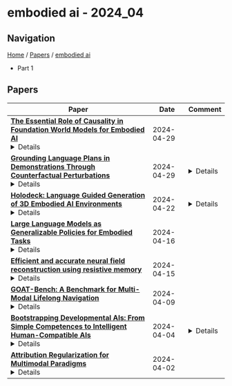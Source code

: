 # embodied ai - 2024_04

## Navigation

[Home](https://lixin97.github.io/arXivRadar) / [Papers](https://lixin97.github.io/arXivRadar/papers) / [embodied ai](https://lixin97.github.io/arXivRadar/papers/embodied_ai)

- Part 1

## Papers

| **Paper** | **Date** | **Comment** |
| --- | --- | --- |
| **[The Essential Role of Causality in Foundation World Models for Embodied AI](http://arxiv.org/abs/2402.06665v2)**<details>Recent advances in foundation models, especially in large multi-modal models and conversational agents, have ignited interest in the potential of generally capable embodied agents. Such agents will require the ability to perform new tasks in many different real-world environments. However, current foundation models fail to accurately model physical interactions and are therefore insufficient for Embodied AI. The study of causality lends itself to the construction of veridical world models, which are crucial for accurately predicting the outcomes of possible interactions. This paper focuses on the prospects of building foundation world models for the upcoming generation of embodied agents and presents a novel viewpoint on the significance of causality within these. We posit that integrating causal considerations is vital to facilitating meaningful physical interactions with the world. Finally, we demystify misconceptions about causality in this context and present our outlook for future research.</details> | 2024-04-29 |  |
| **[Grounding Language Plans in Demonstrations Through Counterfactual Perturbations](http://arxiv.org/abs/2403.17124v2)**<details>Grounding the common-sense reasoning of Large Language Models (LLMs) in physical domains remains a pivotal yet unsolved problem for embodied AI. Whereas prior works have focused on leveraging LLMs directly for planning in symbolic spaces, this work uses LLMs to guide the search of task structures and constraints implicit in multi-step demonstrations. Specifically, we borrow from manipulation planning literature the concept of mode families, which group robot configurations by specific motion constraints, to serve as an abstraction layer between the high-level language representations of an LLM and the low-level physical trajectories of a robot. By replaying a few human demonstrations with synthetic perturbations, we generate coverage over the demonstrations' state space with additional successful executions as well as counterfactuals that fail the task. Our explanation-based learning framework trains an end-to-end differentiable neural network to predict successful trajectories from failures and as a by-product learns classifiers that ground low-level states and images in mode families without dense labeling. The learned grounding classifiers can further be used to translate language plans into reactive policies in the physical domain in an interpretable manner. We show our approach improves the interpretability and reactivity of imitation learning through 2D navigation and simulated and real robot manipulation tasks. Website: https://yanweiw.github.io/glide</details> | 2024-04-29 | <details>ICLR 2024 Spotlight</details> |
| **[Holodeck: Language Guided Generation of 3D Embodied AI Environments](http://arxiv.org/abs/2312.09067v2)**<details>3D simulated environments play a critical role in Embodied AI, but their creation requires expertise and extensive manual effort, restricting their diversity and scope. To mitigate this limitation, we present Holodeck, a system that generates 3D environments to match a user-supplied prompt fully automatedly. Holodeck can generate diverse scenes, e.g., arcades, spas, and museums, adjust the designs for styles, and can capture the semantics of complex queries such as "apartment for a researcher with a cat" and "office of a professor who is a fan of Star Wars". Holodeck leverages a large language model (i.e., GPT-4) for common sense knowledge about what the scene might look like and uses a large collection of 3D assets from Objaverse to populate the scene with diverse objects. To address the challenge of positioning objects correctly, we prompt GPT-4 to generate spatial relational constraints between objects and then optimize the layout to satisfy those constraints. Our large-scale human evaluation shows that annotators prefer Holodeck over manually designed procedural baselines in residential scenes and that Holodeck can produce high-quality outputs for diverse scene types. We also demonstrate an exciting application of Holodeck in Embodied AI, training agents to navigate in novel scenes like music rooms and daycares without human-constructed data, which is a significant step forward in developing general-purpose embodied agents.</details> | 2024-04-22 | <details>Published in CVPR 2024, 21 pages, 27 figures, 2 tables</details> |
| **[Large Language Models as Generalizable Policies for Embodied Tasks](http://arxiv.org/abs/2310.17722v2)**<details>We show that large language models (LLMs) can be adapted to be generalizable policies for embodied visual tasks. Our approach, called Large LAnguage model Reinforcement Learning Policy (LLaRP), adapts a pre-trained frozen LLM to take as input text instructions and visual egocentric observations and output actions directly in the environment. Using reinforcement learning, we train LLaRP to see and act solely through environmental interactions. We show that LLaRP is robust to complex paraphrasings of task instructions and can generalize to new tasks that require novel optimal behavior. In particular, on 1,000 unseen tasks it achieves 42% success rate, 1.7x the success rate of other common learned baselines or zero-shot applications of LLMs. Finally, to aid the community in studying language conditioned, massively multi-task, embodied AI problems we release a novel benchmark, Language Rearrangement, consisting of 150,000 training and 1,000 testing tasks for language-conditioned rearrangement. Video examples of LLaRP in unseen Language Rearrangement instructions are at https://llm-rl.github.io.</details> | 2024-04-16 |  |
| **[Efficient and accurate neural field reconstruction using resistive memory](http://arxiv.org/abs/2404.09613v1)**<details>Human beings construct perception of space by integrating sparse observations into massively interconnected synapses and neurons, offering a superior parallelism and efficiency. Replicating this capability in AI finds wide applications in medical imaging, AR/VR, and embodied AI, where input data is often sparse and computing resources are limited. However, traditional signal reconstruction methods on digital computers face both software and hardware challenges. On the software front, difficulties arise from storage inefficiencies in conventional explicit signal representation. Hardware obstacles include the von Neumann bottleneck, which limits data transfer between the CPU and memory, and the limitations of CMOS circuits in supporting parallel processing. We propose a systematic approach with software-hardware co-optimizations for signal reconstruction from sparse inputs. Software-wise, we employ neural field to implicitly represent signals via neural networks, which is further compressed using low-rank decomposition and structured pruning. Hardware-wise, we design a resistive memory-based computing-in-memory (CIM) platform, featuring a Gaussian Encoder (GE) and an MLP Processing Engine (PE). The GE harnesses the intrinsic stochasticity of resistive memory for efficient input encoding, while the PE achieves precise weight mapping through a Hardware-Aware Quantization (HAQ) circuit. We demonstrate the system's efficacy on a 40nm 256Kb resistive memory-based in-memory computing macro, achieving huge energy efficiency and parallelism improvements without compromising reconstruction quality in tasks like 3D CT sparse reconstruction, novel view synthesis, and novel view synthesis for dynamic scenes. This work advances the AI-driven signal restoration technology and paves the way for future efficient and robust medical AI and 3D vision applications.</details> | 2024-04-15 |  |
| **[GOAT-Bench: A Benchmark for Multi-Modal Lifelong Navigation](http://arxiv.org/abs/2404.06609v1)**<details>The Embodied AI community has made significant strides in visual navigation tasks, exploring targets from 3D coordinates, objects, language descriptions, and images. However, these navigation models often handle only a single input modality as the target. With the progress achieved so far, it is time to move towards universal navigation models capable of handling various goal types, enabling more effective user interaction with robots. To facilitate this goal, we propose GOAT-Bench, a benchmark for the universal navigation task referred to as GO to AnyThing (GOAT). In this task, the agent is directed to navigate to a sequence of targets specified by the category name, language description, or image in an open-vocabulary fashion. We benchmark monolithic RL and modular methods on the GOAT task, analyzing their performance across modalities, the role of explicit and implicit scene memories, their robustness to noise in goal specifications, and the impact of memory in lifelong scenarios.</details> | 2024-04-09 |  |
| **[Bootstrapping Developmental AIs: From Simple Competences to Intelligent Human-Compatible AIs](http://arxiv.org/abs/2308.04586v21)**<details>Developmental AI creates embodied AIs that develop human-like abilities. The AIs start with innate competences and learn more by interacting with the world including people. Developmental AIs have been demonstrated, but their abilities so far do not surpass those of pre-toddler children. In contrast, mainstream approaches have led to impressive feats and commercially valuable AI systems. The approaches include deep learning and generative AI (e.g., large language models) and manually constructed symbolic modeling. However, manually constructed AIs tend to be brittle even in circumscribed domains. Generative AIs are helpful on average, but they can make strange mistakes and not notice them. Not learning from their experience in the world, they can lack common sense and social alignment. This position paper lays out prospects, gaps, and challenges for a bootstrapping approach to developmental AI that follows a bio-inspired trajectory. The approach creates experiential foundation models for human-compatible AIs. A virtuous multidisciplinary research cycle has led to developmental AIs with capabilities for multimodal perception, object recognition, and manipulation. Computational models for hierarchical planning, abstraction discovery, curiosity, and language acquisition exist but need to be adapted to an embodied learning approach. The remaining gaps include nonverbal communication, speech, reading, and writing. These competences enable people to acquire socially developed competences. Aspirationally, developmental AIs would learn, share what they learn, and collaborate to achieve high standards. They would learn to communicate, establish common ground, read critically, consider the provenance of information, test hypotheses, and collaborate. The approach would make the training of AIs more democratic.</details> | 2024-04-04 | <details>112 pages, 28 figures, 4 tables</details> |
| **[Attribution Regularization for Multimodal Paradigms](http://arxiv.org/abs/2404.02359v1)**<details>Multimodal machine learning has gained significant attention in recent years due to its potential for integrating information from multiple modalities to enhance learning and decision-making processes. However, it is commonly observed that unimodal models outperform multimodal models, despite the latter having access to richer information. Additionally, the influence of a single modality often dominates the decision-making process, resulting in suboptimal performance. This research project aims to address these challenges by proposing a novel regularization term that encourages multimodal models to effectively utilize information from all modalities when making decisions. The focus of this project lies in the video-audio domain, although the proposed regularization technique holds promise for broader applications in embodied AI research, where multiple modalities are involved. By leveraging this regularization term, the proposed approach aims to mitigate the issue of unimodal dominance and improve the performance of multimodal machine learning systems. Through extensive experimentation and evaluation, the effectiveness and generalizability of the proposed technique will be assessed. The findings of this research project have the potential to significantly contribute to the advancement of multimodal machine learning and facilitate its application in various domains, including multimedia analysis, human-computer interaction, and embodied AI research.</details> | 2024-04-02 |  |
